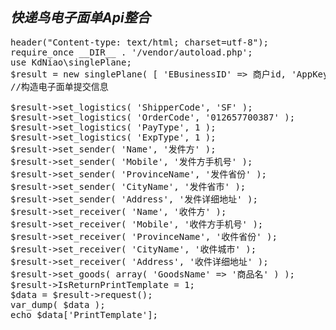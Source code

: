 _快递鸟电子面单Api整合_
--------------------------------------------------------------------------------
<pre>
header("Content-type: text/html; charset=utf-8");
require_once __DIR__ . '/vendor/autoload.php';
use KdNiao\singlePlane;
$result = new singlePlane( [ 'EBusinessID' => 商户id, 'AppKey' => AppKey ] );
//构造电子面单提交信息

$result->set_logistics( 'ShipperCode', 'SF' );
$result->set_logistics( 'OrderCode', '012657700387' );
$result->set_logistics( 'PayType', 1 );
$result->set_logistics( 'ExpType', 1 );
$result->set_sender( 'Name', '发件方' );
$result->set_sender( 'Mobile', '发件方手机号' );
$result->set_sender( 'ProvinceName', '发件省份' );
$result->set_sender( 'CityName', '发件省市' );
$result->set_sender( 'Address', '发件详细地址' );
$result->set_receiver( 'Name', '收件方' );
$result->set_receiver( 'Mobile', '收件方手机号' );
$result->set_receiver( 'ProvinceName', '收件省份' );
$result->set_receiver( 'CityName', '收件城市' );
$result->set_receiver( 'Address', '收件详细地址' );
$result->set_goods( array( 'GoodsName' => '商品名' ) );
$result->IsReturnPrintTemplate = 1;
$data = $result->request();
var_dump( $data );
echo $data['PrintTemplate'];
</pre>